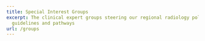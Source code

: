 ```yaml
---
title: Special Interest Groups
excerpt: The clinical expert groups steering our regional radiology policies,
  guidelines and pathways
url: /groups
---
```

